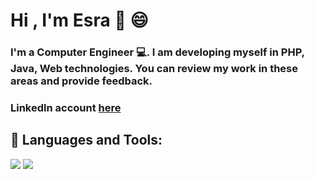 # Hi , I'm Esra 👋 😄 
### I'm a Computer Engineer 💻. I am developing myself in PHP, Java, Web technologies. You can review my work in these areas and provide feedback.
### Linkedln account [here](http://linkedin.com/in/esrakoçak) 



## 🚀 Languages and Tools:
<p align ="left">
 <a href ="https://www.java.com" target ="_blank"> <img src="https://img.icons8.com/nolan/64/java-coffee-cup-logo.png"/></a>
 <a href ="https://reactjs.org" target ="_blank"> <img src="https://img.icons8.com/ultraviolet/40/000000/react.png"/></a>

</p>

 
